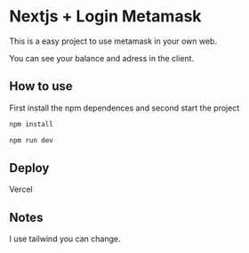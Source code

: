 # Nextjs + Login Metamask 

This is a easy project to use metamask in your own web.

You can see your balance and adress in the client.

## How to use

First install the npm dependences and second start the project

```bash
npm install

npm run dev
```
## Deploy
Vercel

## Notes
I use tailwind you can change.


